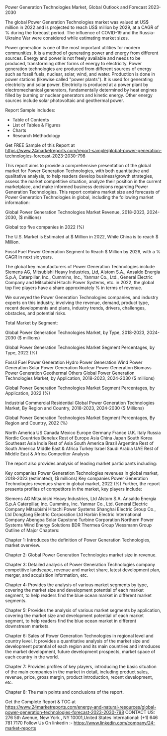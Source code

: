 Power Generation Technologies Market, Global Outlook and Forecast 2023-2030

The global Power Generation Technologies market was valued at US$ million in 2022 and is projected to reach US$ million by 2029, at a CAGR of % during the forecast period. The influence of COVID-19 and the Russia-Ukraine War were considered while estimating market sizes.

Power generation is one of the most important utilities for modern communities. It is a method of generating power and energy from different sources. Energy and power is not freely available and needs to be produced, transforming other forms of energy to electricity. Power generation technologies are produced from different sources of energy such as fossil fuels, nuclear, solar, wind, and water. Production is done in power stations (likewise called "power plants"). It is used for generating electricity and solar power. Electricity is produced at a power plant by electromechanical generators, fundamentally determined by heat engines filled by burning or nuclear generators and kinetic energy. Other energy sources include solar photovoltaic and geothermal power.

Report Sample includes:
- Table of Contents
- List of Tables & Figures
- Charts
- Research Methodology

Get FREE Sample of this Report at https://www.24marketreports.com/report-sample/global-power-generation-technologies-forecast-2023-2030-798

This report aims to provide a comprehensive presentation of the global market for Power Generation Technologies, with both quantitative and qualitative analysis, to help readers develop business/growth strategies, assess the market competitive situation, analyze their position in the current marketplace, and make informed business decisions regarding Power Generation Technologies. This report contains market size and forecasts of Power Generation Technologies in global, including the following market information:

Global Power Generation Technologies Market Revenue, 2018-2023, 2024-2030, ($ millions)

Global top five companies in 2022 (%)

The U.S. Market is Estimated at $ Million in 2022, While China is to reach $ Million.

Fossil Fuel Power Generation Segment to Reach $ Million by 2029, with a % CAGR in next six years.

The global key manufacturers of Power Generation Technologies include Siemens AG, Mitsubishi Heavy Industries, Ltd, Alstom S.A., Ansaldo Energia S.p.A, Caterpillar, Inc., Cummins, Inc., Yanmar Co., Ltd., General Electric Company and Mitsubishi Hitachi Power Systems, etc. in 2022, the global top five players have a share approximately % in terms of revenue.

We surveyed the Power Generation Technologies companies, and industry experts on this industry, involving the revenue, demand, product type, recent developments and plans, industry trends, drivers, challenges, obstacles, and potential risks.

Total Market by Segment:

Global Power Generation Technologies Market, by Type, 2018-2023, 2024-2030 ($ millions)

Global Power Generation Technologies Market Segment Percentages, by Type, 2022 (%)

Fossil Fuel Power Generation
Hydro Power Generation
Wind Power Generation
Solar Power Generation
Nuclear Power Generation
Biomass Power Generation
Geothermal
Others
Global Power Generation Technologies Market, by Application, 2018-2023, 2024-2030 ($ millions)

Global Power Generation Technologies Market Segment Percentages, by Application, 2022 (%)

Industrial
Commercial
Residential
Global Power Generation Technologies Market, By Region and Country, 2018-2023, 2024-2030 ($ Millions)

Global Power Generation Technologies Market Segment Percentages, By Region and Country, 2022 (%)

North America
US
Canada
Mexico
Europe
Germany
France
U.K.
Italy
Russia
Nordic Countries
Benelux
Rest of Europe
Asia
China
Japan
South Korea
Southeast Asia
India
Rest of Asia
South America
Brazil
Argentina
Rest of South America
Middle East & Africa
Turkey
Israel
Saudi Arabia
UAE
Rest of Middle East & Africa
Competitor Analysis

The report also provides analysis of leading market participants including:

Key companies Power Generation Technologies revenues in global market, 2018-2023 (estimated), ($ millions)
Key companies Power Generation Technologies revenues share in global market, 2022 (%)
Further, the report presents profiles of competitors in the market, key players include:

Siemens AG
Mitsubishi Heavy Industries, Ltd
Alstom S.A.
Ansaldo Energia S.p.A
Caterpillar, Inc.
Cummins, Inc.
Yanmar Co., Ltd.
General Electric Company
Mitsubishi Hitachi Power Systems
Shanghai Electric Group Co., Ltd
Dongfang Electric Corporation Ltd
Harbin Electric International Company
Abengoa Solar
Capstone Turbine Corporation
Northern Power Systems
Wind Energy Solutions
BDR Thermea Group
Viessmann Group
Outline of Major Chapters:

Chapter 1: Introduces the definition of Power Generation Technologies, market overview.

Chapter 2: Global Power Generation Technologies market size in revenue.

Chapter 3: Detailed analysis of Power Generation Technologies company competitive landscape, revenue and market share, latest development plan, merger, and acquisition information, etc.

Chapter 4: Provides the analysis of various market segments by type, covering the market size and development potential of each market segment, to help readers find the blue ocean market in different market segments.

Chapter 5: Provides the analysis of various market segments by application, covering the market size and development potential of each market segment, to help readers find the blue ocean market in different downstream markets.

Chapter 6: Sales of Power Generation Technologies in regional level and country level. It provides a quantitative analysis of the market size and development potential of each region and its main countries and introduces the market development, future development prospects, market space of each country in the world.

Chapter 7: Provides profiles of key players, introducing the basic situation of the main companies in the market in detail, including product sales, revenue, price, gross margin, product introduction, recent development, etc.

Chapter 8: The main points and conclusions of the report.

Get the Complete Report & TOC at https://www.24marketreports.com/energy-and-natural-resources/global-power-generation-technologies-forecast-2023-2030-798
CONTACT US:
276 5th Avenue, New York , NY 10001,United States
International: (+1) 646 781 7170
Follow Us On linkedin :- https://www.linkedin.com/company/24-market-reports
